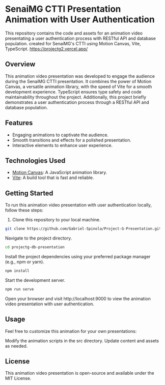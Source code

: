 # SenaiMG CTTI Presentation Animation with User Authentication

This repository contains the code and assets for an animation video presentating a user authentication process with RESTful API and database population. created for SenaiMG's CTTI using Motion Canvas, Vite, TypeScript.
https://projectg2.vercel.app/

## Overview

This animation video presentation was developed to engage the audience during the SenaiMG CTTI presentation. It combines the power of Motion Canvas, a versatile animation library, with the speed of Vite for a smooth development experience. TypeScript ensures type safety and code maintainability throughout the project. Additionally, this project briefly demonstrates a user authentication process through a RESTful API and database population.

## Features

- Engaging animations to captivate the audience.
- Smooth transitions and effects for a polished presentation.
- Interactive elements to enhance user experience.

## Technologies Used

- [Motion Canvas](https://github.com/rainner/motion-canvas): A JavaScript animation library.
- [Vite](https://vitejs.dev/): A build tool that is fast and reliable.

## Getting Started

To run this animation video presentation with user authentication locally, follow these steps:

1. Clone this repository to your local machine.

```bash
git clone https://github.com/Gabriel-Spinola/Project-G-Presentation.git
```

Navigate to the project directory.

```bash
cd projectg-db-presentation
```

Install the project dependencies using your preferred package manager (e.g., npm or yarn).

```bash
npm install
```

Start the development server.

```bash
npm run serve
```

Open your browser and visit http://localhost:9000 to view the animation video presentation with user authentication.

## Usage
Feel free to customize this animation for your own presentations:

Modify the animation scripts in the src directory.
Update content and assets as needed.

## License
This animation video presentation is open-source and available under the MIT License.

